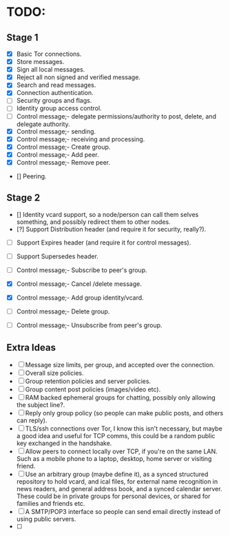 # TODO:

## Stage 1

- [x] Basic Tor connections.
- [x] Store messages.
- [x] Sign all local messages.
- [x] Reject all non signed and verified message.
- [x] Search and read messages.
- [x] Connection authentication.
- [ ] Security groups and flags.
- [ ] Identity group access control.
- [ ] Control message;- delegate permissions/authority to post, delete, and delegate authority.
- [x] Control message;- sending.
- [x] Control message;- receiving and processing.
- [x] Control message;- Create group.
- [x] Control message;- Add peer.
- [x] Control message;- Remove peer.
- [\] Peering.

## Stage 2

- [\] Identity vcard support, so a node/person can call them selves something, and possibly redirect them to other nodes.
- [?] Support Distribution header (and require it for security, really?).
- [ ] Support Expires header (and require it for control messages).
- [ ] Support Supersedes header.
- [ ] Control message;- Subscribe to peer's group.
- [x] Control message;- Cancel /delete message.
- [x] Control message;- Add group identity/vcard.
- [ ] Control message;- Delete group.
- [ ] Control message;- Unsubscribe from peer's group.


## Extra Ideas

- [ ] Message size limits, per group, and accepted over the connection.
- [ ] Overall size policies.
- [ ] Group retention policies and server policies.
- [ ] Group content post policies (images/video etc).
- [ ] RAM backed ephemeral groups for chatting, possibly only allowing the subject line?.
- [ ] Reply only group policy (so people can make public posts, and others can reply).
- [ ] TLS/ssh connections over Tor, I know this isn't necessary, but maybe a good idea and useful for TCP comms, this could be a random public key exchanged in the handshake.
- [ ] Allow peers to connect locally over TCP, if you're on the same LAN. Such as a mobile phone to a laptop, desktop, home server or visiting friend.
- [ ] Use an arbitrary group (maybe define it), as a synced structured repository to hold vcard, and ical files, for external name recognition in news readers, and general address book, and a synced calendar server. These could be in private groups for personal devices, or shared for families and friends etc.
- [ ] A SMTP/POP3 interface so people can send email directly instead of using public servers.
- [ ] 
